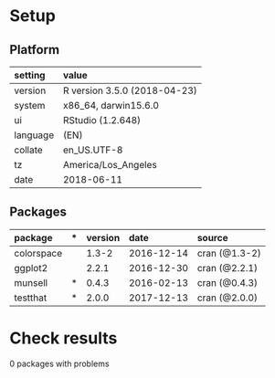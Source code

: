 # Setup

## Platform

|setting  |value                        |
|:--------|:----------------------------|
|version  |R version 3.5.0 (2018-04-23) |
|system   |x86_64, darwin15.6.0         |
|ui       |RStudio (1.2.648)            |
|language |(EN)                         |
|collate  |en_US.UTF-8                  |
|tz       |America/Los_Angeles          |
|date     |2018-06-11                   |

## Packages

|package    |*  |version |date       |source        |
|:----------|:--|:-------|:----------|:-------------|
|colorspace |   |1.3-2   |2016-12-14 |cran (@1.3-2) |
|ggplot2    |   |2.2.1   |2016-12-30 |cran (@2.2.1) |
|munsell    |*  |0.4.3   |2016-02-13 |cran (@0.4.3) |
|testthat   |*  |2.0.0   |2017-12-13 |cran (@2.0.0) |

# Check results

0 packages with problems




